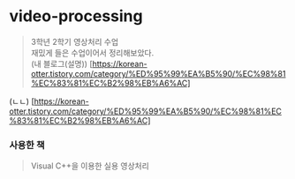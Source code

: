 # video-processing
> 3학년 2학기 영상처리 수업       
> 재밌게 들은 수업이어서 정리해보았다.   
> (내 블로그(설명)) [https://korean-otter.tistory.com/category/%ED%95%99%EA%B5%90/%EC%98%81%EC%83%81%EC%B2%98%EB%A6%AC]
   
(ㄴㄴ) [https://korean-otter.tistory.com/category/%ED%95%99%EA%B5%90/%EC%98%81%EC%83%81%EC%B2%98%EB%A6%AC]
   
   
### 사용한 책
> Visual C++을 이용한 실용 영상처리   
   
   
 
